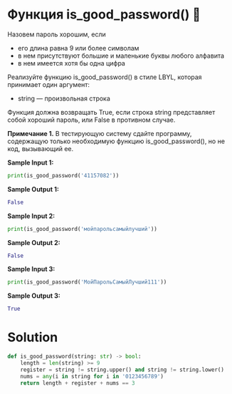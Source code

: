 # Функция is_good_password() 👀

Назовем пароль хорошим, если

* его длина равна 9 или более символам
* в нем присутствуют большие и маленькие буквы любого алфавита
* в нем имеется хотя бы одна цифра

Реализуйте функцию is_good_password() в стиле LBYL, которая принимает один аргумент:

* string — произвольная строка

Функция должна возвращать True, если строка string представляет собой хороший пароль, или False в противном случае.

**Примечание 1.** В тестирующую систему сдайте программу, содержащую только необходимую функцию is_good_password(), но
не код, вызывающий ее.

**Sample Input 1:**

```python
print(is_good_password('41157082'))
```

**Sample Output 1:**

```python
False
```

**Sample Input 2:**

```python
print(is_good_password('мойпарольсамыйлучший'))
```

**Sample Output 2:**

```python
False
```

**Sample Input 3:**

```python
print(is_good_password('МойПарольСамыйЛучший111'))
```

**Sample Output 3:**

```python
True
```

# Solution

```python
def is_good_password(string: str) -> bool:
    length = len(string) >= 9
    register = string != string.upper() and string != string.lower()
    nums = any(i in string for i in '0123456789')
    return length + register + nums == 3
```